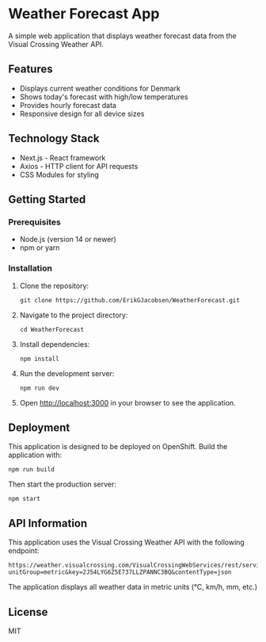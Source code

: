 # Weather Forecast App

A simple web application that displays weather forecast data from the Visual Crossing Weather API.

## Features

- Displays current weather conditions for Denmark
- Shows today's forecast with high/low temperatures
- Provides hourly forecast data
- Responsive design for all device sizes

## Technology Stack

- Next.js - React framework
- Axios - HTTP client for API requests
- CSS Modules for styling

## Getting Started

### Prerequisites

- Node.js (version 14 or newer)
- npm or yarn

### Installation

1. Clone the repository:
   ```
   git clone https://github.com/ErikGJacobsen/WeatherForecast.git
   ```

2. Navigate to the project directory:
   ```
   cd WeatherForecast
   ```

3. Install dependencies:
   ```
   npm install
   ```

4. Run the development server:
   ```
   npm run dev
   ```

5. Open [http://localhost:3000](http://localhost:3000) in your browser to see the application.

## Deployment

This application is designed to be deployed on OpenShift. Build the application with:

```
npm run build
```

Then start the production server:

```
npm start
```

## API Information

This application uses the Visual Crossing Weather API with the following endpoint:
```
https://weather.visualcrossing.com/VisualCrossingWebServices/rest/services/timeline/denmark/today?unitGroup=metric&key=2J54LYG6Z5E737LLZPANNC3BQ&contentType=json
```

The application displays all weather data in metric units (°C, km/h, mm, etc.)

## License

MIT
